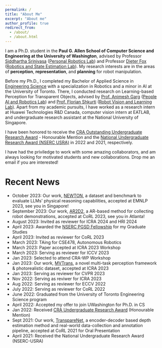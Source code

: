 ```yaml
---
permalink: /
title: "About Me"
excerpt: "About me"
author_profile: true
redirect_from: 
  - /about/
  - /about.html
---
```


I am a Ph.D. student in the **Paul G. Allen School of Computer Science and Engineering at the University of Washington**, advised by Professor [Siddhartha Srinivasa](https://goodrobot.ai) ([Personal Robotics Lab](https://personalrobotics.cs.washington.edu/)) and Professor [Dieter Fox](https://homes.cs.washington.edu/~fox/) ([Robotics and State Estimation Lab](https://rse-lab.cs.washington.edu/people/)). My research interests are in the areas of **perception**, **representation**, and **planning** for robot manipulation.

Before my Ph.D., I completed my Bachelor of Applied Science in [Engineering Science](https://engsci.utoronto.ca/program/what-is-engsci/) with a specialization in Robotics and a minor in AI at the University of Toronto. There, I conducted research on Learning-based Perception for Transparent Objects, advised by [Prof. Animesh Garg](https://animesh.garg.tech/) ([People AI and Robotics Lab](https://www.pair.toronto.edu)) and [Prof. Florian Shkurti](http://www.cs.toronto.edu/~florian/) ([Robot Vision and Learning Lab](https://rvl.cs.toronto.edu/#/)). Apart from my academic pursuits, I have worked as a research intern at Huawei Technologies R&D Canada, computer vision intern at EATLAB, and undergraduate research assistant at the National University of Singapore.

I have been honored to receive the [CRA Outstanding Undergraduate Research Award](https://cra.org/about/awards/outstanding-undergraduate-researcher-award/#2022) - Honourable Mention and the [National Undergraduate Research Award (NSERC USRA)](https://www.nserc-crsng.gc.ca/students-etudiants/ug-pc/usra-brpc_eng.asp) in 2022 and 2021, respectively.

I have had the priviledge to work with some amazing collaborators, and am always looking for motivated students and new collaborations. Drop me an email if you are interested!

Recent News
======
* October 2023: Our work, [NEWTON](https://arxiv.org/abs/2310.07018), a dataset and benchmark to evaluate LLMs' physical reasoning capabilities, accepted at EMNLP 2023, see you in Singapore!
* September 2023: Our work, [AR2D2](https://arxiv.org/abs/2306.13818), a AR-based method for collecting robot demonstrations, accepted at CoRL 2023, see you in Atlanta!
* August 2023: Invited as reviewer for ICRA 2024 and HRI 2024
* April 2023: Awarded the [NSERC PGSD Fellowship](https://www.nserc-crsng.gc.ca/students-etudiants/pg-cs/bellandpostgrad-belletsuperieures_eng.asp) for my Graduate Studies
* April 2023: Invited as reviewer for CoRL 2023
* March 2023: TAing for CSE478, Autonomous Robotics
* March 2023: Paper accepted at ICRA 2023 Workshop
* March 2023: Serving as reviewer for ICCV 2023
* Jan 2023: Selected to attend CRA-WP Workshop
* Jan 2023: Our work, [MVTrans](https://arxiv.org/abs/2302.11683), a novel multi-task perception framework & photorealistic dataset, accepted at ICRA 2023
* Jan 2023: Serving as reviewer for CVPR 2023
* Nov 2022: Serving as reviwer for ICRA 2023
* Aug 2022: Serving as reviewer for ECCV 2022
* July 2022: Serving as reviewer for CoRL 2022
* June 2022: Graduated from the University of Toronto Engineering Science program
* April 2022: Accepted my offer to join UWashington for Ph.D. in CS
* Jan 2022: Received [CRA Undergraduate Research Award](https://cra.org/about/awards/outstanding-undergraduate-researcher-award/#2022) (Honourable Mention)
* Sept 2021: Our work, [TranspareNet](https://arxiv.org/abs/2110.00087), a encoder-decoder based depth estimation method and real-world data-collection and annotation pipeline, accepted at CoRL 2021 for Oral Presentation
* April 2021: Received the National Undergraduate Research Award (NSERC-USRA)



